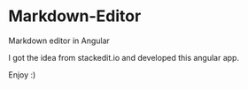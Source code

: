 # Markdown-Editor

Markdown editor in Angular

I got the idea from stackedit.io and developed this angular app.

Enjoy :)